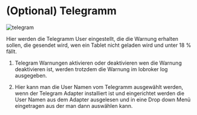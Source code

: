 # (Optional) Telegramm

![telegram](/images/media/Fully-Tablet-Control/telegram.png)

Hier werden die Telegramm User eingestellt, die die Warnung erhalten sollen, die gesendet wird, wen ein Tablet nicht 
geladen wird und unter 18 % fällt.

1. Telegram Warnungen aktivieren oder deaktivieren wen die Warnung deaktivieren ist, werden trotzdem die Warnung im 
   Iobroker log ausgegeben.

2. Hier kann man die User Namen vom Telegramm ausgewählt werden, wenn der Telegram Adapter installiert ist und eingerichtet 
   werden die User Namen aus dem Adapter ausgelesen und in eine Drop down Menü eingetragen aus der man dann auswählen kann.